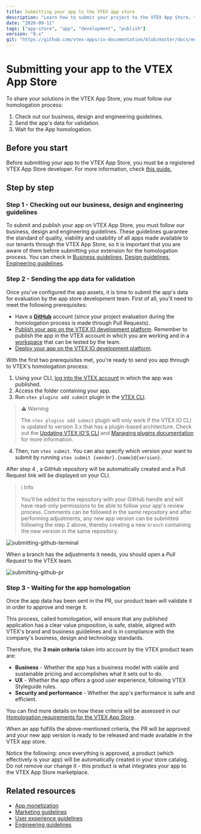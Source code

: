 ```yaml
---
title: Submitting your app to the VTEX app store
description: "Learn how to submit your project to the VTEX App Store, the VTEX marketplace for plug-and-play solutions."
date: "2020-09-11"
tags: ["app-store", "app", "development", "publish"]
version: "0.x"
git: "https://github.com/vtex-apps/io-documentation/blob/master/docs/en/Recipes/development/submitting-your-app-in-the-vtex-app-store.md"
---
```


#  Submitting your app to the VTEX App Store

To share your solutions in the VTEX App Store, you must follow our homologation process:
 
1. Check out our business, design and engineering guidelines.
2. Send the app's data for validation.
3. Wait for the App homologation.

## Before you start

Before submitting your app to the VTEX App Store, you must be a registered VTEX App Store developer. For more information, check [this guide.](https://developers.vtex.com/vtex-developer-docs/docs/vtex-io-documentation-becoming-a-registered-vtex-app-store-developer)

##  Step by step

### Step 1 - Checking out our business, design and engineering guidelines

To submit and publish your app on VTEX App Store, you must follow our business, design and engineering guidelines. These guidelines guarantee the standard of quality, viability and usability of all apps made available to our tenants through the VTEX App Store, so it is important that you are aware of them before submitting your extension for the homologation process. You can check in [Business guidelines](https://developers.vtex.com/vtex-developer-docs/docs/vtex-io-documentation-business-guidelines-vtex-app-store), [Design guidelines](https://developers.vtex.com/vtex-developer-docs/docs/vtex-io-documentation-design-guidelines), [Engineering guidelines](https://developers.vtex.com/vtex-developer-docs/docs/vtex-io-documentation-engineering-guidelines).

### Step 2 - Sending the app data for validation

Once you've configured the app assets, it is time to submit the app's data for evaluation by the app store development team. First of all, you'll need to meet the following prerequisites:

- Have a [**GitHub**](https://github.com/) account (since your project evaluation during the homologation process is made through Pull Requests).
- [Publish your app on the VTEX IO development platform](https://developers.vtex.com/vtex-developer-docs/docs/vtex-io-documentation-publishing-an-app/). Remember to publish the app in the VTEX account in which you are working and in a [workspace](https://developers.vtex.com/vtex-developer-docs/docs/vtex-io-documentation-workspace/) that can be tested by the team.
- [Deploy your app on the VTEX IO development platform](https://developers.vtex.com/vtex-developer-docs/docs/vtex-io-documentation-making-your-new-app-version-publicly-available#step-6---deploying-the-app-stable-version).

With the first two prerequisites met, you're ready to send you app through to VTEX's homologation process:

1. Using your CLI, [log into the VTEX account](https://developers.vtex.com/vtex-developer-docs/docs/vtex-io-documentation-vtex-io-cli-installation-and-command-reference/#command-reference) in which the app was published.
2. Access the folder containing your app.
3. Run `vtex plugins add submit` plugin in the [VTEX CLI](https://developers.vtex.com/vtex-developer-docs/docs/vtex-io-documentation-vtex-io-cli-installation-and-command-reference).

> ⚠️ Warning 
> 
> The `vtex plugins add submit` plugin will only work if the VTEX IO CLI is updated to version 3.x that has a plugin-based architecture. Check out the [Updating VTEX IO'S CLI](https://developers.vtex.com/vtex-developer-docs/docs/vtex-io-documentation-vtex-io-cli-update) and [Managing plugins documentation](https://developers.vtex.com/vtex-developer-docs/docs/vtex-io-documentation-vtex-io-cli-plugins) for more information.

4. Then, run `vtex submit`. You can also specify which version your want to submit by running `vtex submit {vendor}.{name}@{version}`.

After step 4 , a GitHub repository will be automatically created and a Pull Request link will be displayed on your CLI.

>ℹ️ Info
>
> You'll be added to the repository with your GitHub handle and will have read-only permissions to be able to follow your app's review process. Comments can be followed in the same repository and after performing adjustments, any new app version can be submitted following the step 2 above, thereby creating a new `branch` containing the new version in the same repository.

![submitting-github-terminal](https://user-images.githubusercontent.com/52087100/92964915-483e7a00-f44b-11ea-8bbf-f8f4e8c4da32.png)

When a branch has the adjustments it needs, you should open a _Pull Request_ to the VTEX team.

![submitting-github-pr](https://user-images.githubusercontent.com/52087100/92964912-470d4d00-f44b-11ea-8c2b-e09a13093da6.png)

###  Step 3 - Waiting for the app homologation

Once the app data has been sent in the PR, our product team will validate it in order to approve and merge it.

This process, called homologation, will ensure that any published application has a clear value proposition, is safe, stable, aligned with VTEX's brand and business guidelines and is in compliance with the company's business, design and technology standards.

Therefore, the **3 main criteria** taken into account by the VTEX product team are:

- **Business**  - Whether the app has a business model with viable and sustainable pricing and accomplishes what it sets out to do.
- **UX**  - Whether the app offers a good user experience, following VTEX Styleguide rules.
- **Security and performance**  - Whether the app's performance is safe and efficient. 

You can find more details on how these criteria will be assessed in our [Homologation requirements for the VTEX App Store](https://developers.vtex.com/vtex-developer-docs/docs/vtex-io-documentation-homologation-requirements-for-vtex-app-store). 

When an app fulfills the above-mentioned criteria, the PR will be approved and your new app version is ready to be released and made available in the VTEX app store. 

Notice the following: once everything is approved, a product (which effectively is your app) will be automatically created in your store catalog. Do not remove our change it - this product is what integrates your app to the VTEX App Store marketplace. 

## Related resources

- [App monetization](https://developers.vtex.com/vtex-developer-docs/docs/vtex-io-documentation-business-guidelines-app-monetization)
- [Marketing guidelines](https://developers.vtex.com/vtex-developer-docs/docs/vtex-io-documentation-business-guidelines-marketing-assets)
- [User experience guidelines](https://developers.vtex.com/vtex-developer-docs/docs/vtex-io-documentation-design-guidelines)
- [Engineering guidelines](https://developers.vtex.com/vtex-developer-docs/docs/vtex-io-documentation-engineering-guidelines)
